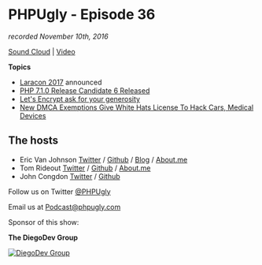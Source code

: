 # PHPUgly - Episode 36
*recorded November 10th, 2016*

[Sound Cloud](https://soundcloud.com/phpugly/episode36) | 
[Video]()

**Topics**

* [Laracon 2017](http://laracon.us/) announced
* [PHP 7.1.0 Release Candidate 6 Released](http://php.net/archive/2016.php#id2016-11-10-2)
* [Let's Encrypt ask for your generosity](https://www.generosity.com/community-fundraising/make-a-more-secure-web-with-let-s-encrypt)
* [New DMCA Exemptions Give White Hats License To Hack Cars, Medical Devices](http://www.darkreading.com/vulnerabilities---threats/new-dmca-exemptions-give-white-hats-license-to-hack-cars-medical-devices/d/d-id/1327376)

## The hosts
* Eric Van Johnson [Twitter](https://twitter.com/shocm) / [Github](https://github.com/ericvanjohnson/) / [Blog](https://www.shocm.com) / [About.me](https://about.me/shocm) 
* Tom Rideout [Twitter](https://twitter.com/realrideout) / [Github](https://github.com/trideout/) / [About.me](https://about.me/thomasrideout)
* John Congdon [Twitter](https://twitter.com/johncongdon) / [Github](https://github.com/johncongdon) 

Follow us on Twitter [@PHPUgly](https://twitter.com/phpugly) 

Email us at [Podcast@phpugly.com](mailto:Podcast@phpugly.com)

Sponsor of this show:

**The DiegoDev Group**

[![DiegoDev Group](https://www.diegodev.com/img/diegodevgroup.png "Logo DiegoDev Group")](https://www.diegodev.com)
